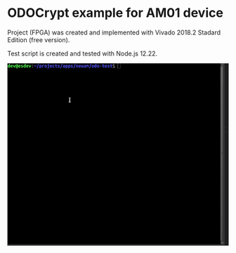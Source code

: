 # ODOCrypt example for AM01 device

Project (FPGA) was created and implemented with Vivado 2018.2 Stadard Edition (free version).

Test script is created and tested with Node.js 12.22.

![bitstream-test](images/bistream-test.gif)
